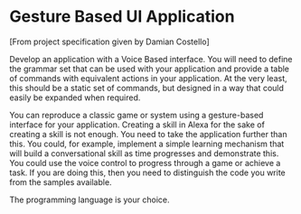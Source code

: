 # Gesture Based UI Application

[From project specification given by Damian Costello]

Develop an application with a Voice Based interface. You will need to define the grammar set that can be used with your application and provide a table of commands with equivalent actions in your application. At the very least, this should be a static set of commands, but designed in a way that could easily be expanded when required.

You can reproduce a classic game or system using a gesture-based interface for your application. Creating a skill in Alexa for the sake of creating a skill is not enough. You need to take the application further than this. You could, for example, implement a simple learning mechanism that will build a conversational skill as time progresses and demonstrate this. You could use the voice control to progress through a game or achieve a task. If you are doing this, then you need to distinguish the code you write from the samples available.

The programming language is your choice.
